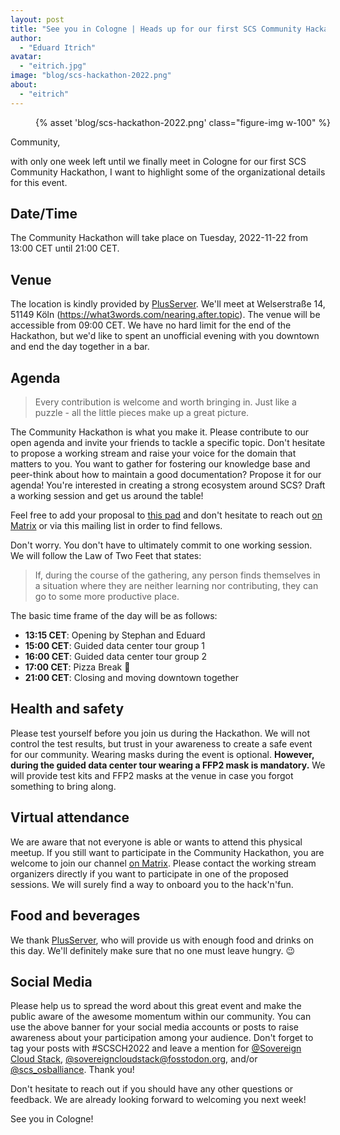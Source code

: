 ```yaml
---
layout: post
title: "See you in Cologne | Heads up for our first SCS Community Hackathon"
author:
  - "Eduard Itrich"
avatar:
  - "eitrich.jpg"
image: "blog/scs-hackathon-2022.png"
about:
  - "eitrich"
---
```


<figure class="figure mx-auto d-block" style="width:100%">
    {% asset 'blog/scs-hackathon-2022.png' class="figure-img w-100" %}
</figure>

Community,

with only one week left until we finally meet in Cologne for our first SCS Community Hackathon, I want to highlight some of the organizational details for this event.

## Date/Time

The Community Hackathon will take place on Tuesday, 2022-11-22 from 13:00 CET until 21:00 CET.

## Venue

The location is kindly provided by [PlusServer](https://www.plusserver.com/). We'll meet at Welserstraße 14, 51149 Köln (https://what3words.com/nearing.after.topic). The venue will be accessible from 09:00 CET. We have no hard limit for the end of the Hackathon, but we'd like to spent an unofficial evening with you downtown and end the day together in a bar.

## Agenda

> Every contribution is welcome and worth bringing in. Just like a puzzle - all the little pieces make up a great picture.

The Community Hackathon is what you make it. Please contribute to our open agenda and invite your friends to tackle a specific topic. Don't hesitate to propose a working stream and raise your voice for the domain that matters to you. You want to gather for fostering our knowledge base and peer-think about how to maintain a good documentation? Propose it for our agenda! You're interested in creating a strong ecosystem around SCS? Draft a working session and get us around the table!

Feel free to add your proposal to [this pad](https://input.osb-alliance.de/p/2022-11-scs-hackathon-ccaa) and don't hesitate to reach out [on Matrix](https://matrix.to/#/#scs-hackathons:matrix.org) or via this mailing list in order to find fellows.

Don't worry. You don't have to ultimately commit to one working session. We will follow the Law of Two Feet that states:

> If, during the course of the gathering, any person finds themselves in a situation where they are neither learning nor contributing, they can go to some more productive place.

The basic time frame of the day will be as follows:

* **13:15 CET**: Opening by Stephan and Eduard
* **15:00 CET**: Guided data center tour group 1
* **16:00 CET**: Guided data center tour group 2
* **17:00 CET**: Pizza Break 🍕
* **21:00 CET**: Closing and moving downtown together

## Health and safety

Please test yourself before you join us during the Hackathon. We will not control the test results, but trust in your awareness to create a safe event for our community. Wearing masks during the event is optional. **However, during the guided data center tour wearing a FFP2 mask is mandatory.** We will provide test kits and FFP2 masks at the venue in case you forgot something to bring along.

## Virtual attendance

We are aware that not everyone is able or wants to attend this physical meetup. If you still want to participate in the Community Hackathon, you are welcome to join our channel [on Matrix](https://matrix.to/#/#scs-hackathons:matrix.org). Please contact the working stream organizers directly if you want to participate in one of the proposed sessions. We will surely find a way to onboard you to the hack'n'fun.

## Food and beverages

We thank [PlusServer](https://www.plusserver.com/), who will provide us with enough food and drinks on this day. We'll definitely make sure that no one must leave hungry. 😉

## Social Media

Please help us to spread the word about this great event and make the public aware of the awesome momentum within our community. You can use the above banner for your social media accounts or posts to raise awareness about  your participation among your audience. Don't forget to tag your posts with #SCSCH2022 and leave a mention for [@Sovereign Cloud Stack](https://www.linkedin.com/showcase/sovereigncloudstack), [@sovereigncloudstack@fosstodon.org](https://fosstodon.org/@sovereigncloudstack), and/or [@scs_osballiance](https://twitter.com/scs_osballiance). Thank you!


Don't hesitate to reach out if you should have any other questions or feedback. We are already looking forward to welcoming you next week!

See you in Cologne!

